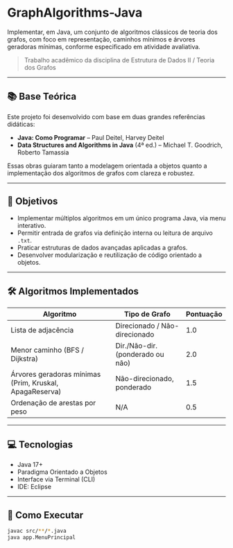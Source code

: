 # GraphAlgorithms-Java
Implementar, em Java, um conjunto de algoritmos clássicos de teoria dos grafos, com foco em representação, caminhos mínimos e árvores geradoras mínimas, conforme especificado em atividade avaliativa.
> Trabalho acadêmico da disciplina de Estrutura de Dados II / Teoria dos Grafos

---
## 📚 Base Teórica

Este projeto foi desenvolvido com base em duas grandes referências didáticas:

- **Java: Como Programar** – Paul Deitel, Harvey Deitel  
- **Data Structures and Algorithms in Java** (4ª ed.) – Michael T. Goodrich, Roberto Tamassia

Essas obras guiaram tanto a modelagem orientada a objetos quanto a implementação dos algoritmos de grafos com clareza e robustez.

---

## 🎯 Objetivos

- Implementar múltiplos algoritmos em um único programa Java, via menu interativo.
- Permitir entrada de grafos via definição interna ou leitura de arquivo `.txt`.
- Praticar estruturas de dados avançadas aplicadas a grafos.
- Desenvolver modularização e reutilização de código orientado a objetos.

---

## 🛠️ Algoritmos Implementados

| Algoritmo                                                                 | Tipo de Grafo                      | Pontuação |
|--------------------------------------------------------------------------|------------------------------------|-----------|
| Lista de adjacência                                                      | Direcionado / Não-direcionado      | 1.0       |
| Menor caminho (BFS / Dijkstra)                                           | Dir./Não-dir. (ponderado ou não)   | 2.0       |
| Árvores geradoras mínimas (Prim, Kruskal, ApagaReserva)                 | Não-direcionado, ponderado         | 1.5       |
| Ordenação de arestas por peso                                           | N/A                                | 0.5       |

---
## 💻 Tecnologias

- Java 17+
- Paradigma Orientado a Objetos
- Interface via Terminal (CLI)
- IDE:  Eclipse

---

## 📎 Como Executar

```bash
javac src/**/*.java
java app.MenuPrincipal


